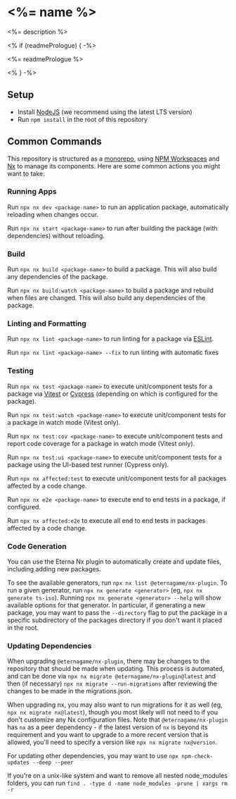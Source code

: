# <%= name %>

<%= description %>

<% if (readmePrologue) { -%>
<!-- Managed by @eternagame/nx-plugin - prologue -->
<%= readmePrologue %>
<!-- End managed by @eternagame/nx-plugin - prologue -->

<% } -%>
<!-- Managed by @eternagame/nx-plugin - setup -->
## Setup

- Install [NodeJS](https://nodejs.org/en/download/) (we recommend using the latest LTS version)
- Run `npm install` in the root of this repository
<!-- End managed by @eternagame/nx-plugin - setup -->

<!-- Managed by @eternagame/nx-plugin - commands -->
## Common Commands

This repository is structured as a [monorepo](https://monorepo.tools/), using
[NPM Workspaces](https://docs.npmjs.com/cli/v8/using-npm/workspaces) and [Nx](https://nx.dev/) to
manage its components. Here are some common actions you might want to take:
<!-- End managed by @eternagame/nx-plugin - commands -->

<!-- Managed by @eternagame/nx-plugin - commands/run -->
### Running Apps

Run `npx nx dev <package-name>` to run an application package, automatically reloading when changes occur.

Run `npx nx start <package-name>` to run after building the package (with dependencies) without reloading.
<!-- End managed by @eternagame/nx-plugin - commands/run -->

<!-- Managed by @eternagame/nx-plugin - commands/build -->
### Build

Run `npx nx build <package-name>` to build a package. This will also build any dependencies of the package.

Run `npx nx build:watch <package-name>` to build a package and rebuild when files are changed.
This will also build any dependencies of the package.
<!-- End managed by @eternagame/nx-plugin - commands/build -->

<!-- Managed by @eternagame/nx-plugin - commands/lint -->
### Linting and Formatting

Run `npx nx lint <package-name>` to run linting for a package via [ESLint](https://eslint.org/).

Run `npx nx lint <package-name> --fix` to run linting with automatic fixes
<!-- End managed by @eternagame/nx-plugin - commands/lint -->

<!-- Managed by @eternagame/nx-plugin - commands/test -->
### Testing

Run `npx nx test <package-name>` to execute unit/component tests for a package via [Vitest](https://vitest.dev/)
or [Cypress](https://www.cypress.io/) (depending on which is configured for the package).

Run `npx nx test:watch <package-name>` to execute unit/component tests for a package in watch mode (Vitest only).

Run `npx nx test:cov <package-name>` to execute unit/component tests and report code coverage for a
package in watch mode (Vitest only).

Run `npx nx test:ui <package-name>` to execute unit/component tests for a package using the UI-based test runner (Cypress only).

Run `npx nx affected:test` to execute unit/component tests for all packages affected by a code change.

Run `npx nx e2e <package-name>` to execute end to end tests in a package, if configured.

Run `npx nx affected:e2e` to execute all end to end tests in packages affected by a code change.
<!-- End managed by @eternagame/nx-plugin - commands/test -->

<!-- Managed by @eternagame/nx-plugin - commands/generate -->
### Code Generation

You can use the Eterna Nx plugin to automatically create and update files, including adding new packages.

To see the available generators, run `npx nx list @eternagame/nx-plugin`. To run a given generator,
run `npx nx generate <generator>` (eg, `npx nx generate ts-iso`). Running `npx nx generate <generator> --help`
will show available options for that generator. In particular, if generating a new package, you may want to pass
the `--directory` flag to put the package in a specific subdirectory of the packages directory if you don't
want it placed in the root.
<!-- End managed by @eternagame/nx-plugin - commands/generate -->

<!-- Managed by @eternagame/nx-plugin - commands/update -->
### Updating Dependencies

When upgrading `@eternagame/nx-plugin`, there may be changes to the repository that should be made when updating.
This process is automated, and can be done via `npx nx migrate @eternagame/nx-plugin@latest` and then (if necessary)
`npx nx migrate --run-migrations` after reviewing the changes to be made in the migrations.json.

When upgrading nx, you may also want to run migrations for it as well (eg, `npx nx migrate nx@latest`),
though you most likely will not need to if you don't customize any Nx configuration files. Note that `@eternagame/nx-plugin`
has `nx` as a peer dependency - if the latest version of `nx` is beyond its requirement and you want to upgrade
to a more recent version that is allowed, you'll need to specify a version like `npx nx migrate nx@version`.

For updating other dependencies, you may want to use `npx npm-check-updates --deep --peer`

If you're on a unix-like system and want to remove all nested node_modules folders,
you can run `find . -type d -name node_modules -prune | xargs rm -r`
<!-- End managed by @eternagame/nx-plugin - commands/update -->
